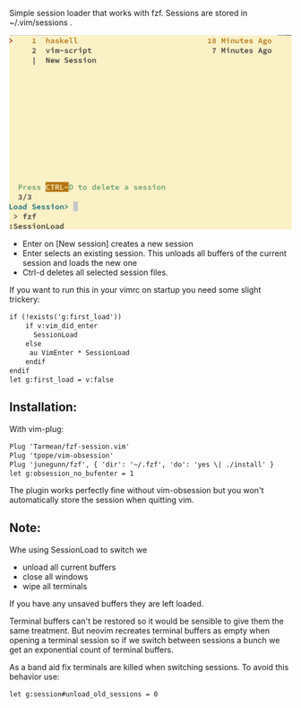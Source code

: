 Simple session loader that works with fzf. Sessions are stored in ~/.vim/sessions .

![Screenshot](screenshot.png)

- Enter on [New session] creates a new session
- Enter selects an existing session. This unloads all buffers of the current session and loads the new one
- Ctrl-d deletes all selected session files.

If you want to run this in your vimrc on startup you need some slight trickery:

    if (!exists('g:first_load'))
        if v:vim_did_enter
          SessionLoad
        else
         au VimEnter * SessionLoad
        endif
    endif
    let g:first_load = v:false


## Installation:

With vim-plug:

    Plug 'Tarmean/fzf-session.vim'
    Plug 'tpope/vim-obsession'
    Plug 'junegunn/fzf', { 'dir': '~/.fzf', 'do': 'yes \| ./install' }
    let g:obsession_no_bufenter = 1

The plugin works perfectly fine without vim-obsession but you won't automatically store the session when quitting vim.

## Note:

Whe using SessionLoad to switch we

- unload all current buffers
- close all windows 
- wipe all terminals

If you have any unsaved buffers they are left loaded.

Terminal buffers can't be restored so it would be sensible to give them the same treatment. But neovim recreates terminal buffers as empty when opening a terminal session so if we switch between sessions a bunch we get an exponential count of terminal buffers.

As a band aid fix terminals are killed when switching sessions. To avoid this behavior use:

    let g:session#unload_old_sessions = 0
